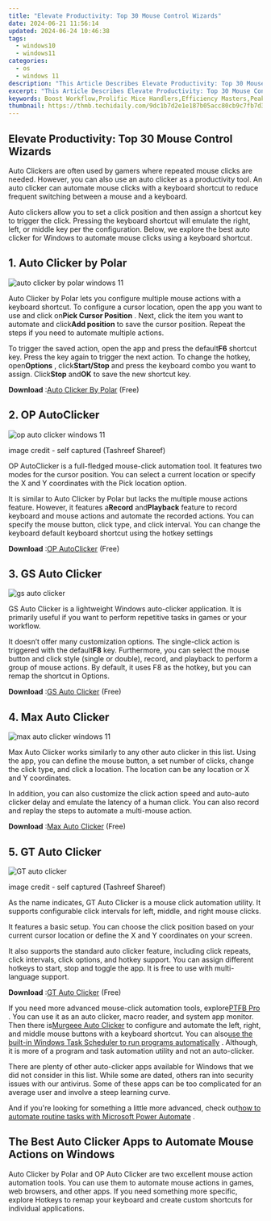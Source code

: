 ```yaml
---
title: "Elevate Productivity: Top 30 Mouse Control Wizards"
date: 2024-06-21 11:56:14
updated: 2024-06-24 10:46:38
tags:
  - windows10
  - windows11
categories:
  - os
  - windows 11
description: "This Article Describes Elevate Productivity: Top 30 Mouse Control Wizards"
excerpt: "This Article Describes Elevate Productivity: Top 30 Mouse Control Wizards"
keywords: Boost Workflow,Prolific Mice Handlers,Efficiency Masters,Peak Mouse Performance,Top Productivity Tools,Mastery in Mouse Control,Optimal Device Utilization
thumbnail: https://thmb.techidaily.com/9dc1b7d2e1e187b05acc80cb9c7fb7d37982a55474766bf6cca6ff87f0dad9cf.jpg
---
```


## Elevate Productivity: Top 30 Mouse Control Wizards

 Auto Clickers are often used by gamers where repeated mouse clicks are needed. However, you can also use an auto clicker as a productivity tool. An auto clicker can automate mouse clicks with a keyboard shortcut to reduce frequent switching between a mouse and a keyboard.

 Auto clickers allow you to set a click position and then assign a shortcut key to trigger the click. Pressing the keyboard shortcut will emulate the right, left, or middle key per the configuration. Below, we explore the best auto clicker for Windows to automate mouse clicks using a keyboard shortcut.

## 1\. Auto Clicker by Polar

![auto clicker by polar windows 11](https://static1.makeuseofimages.com/wordpress/wp-content/uploads/2023/03/auto-clicker-by-polar-windows-011.jpg)

 Auto Clicker by Polar lets you configure multiple mouse actions with a keyboard shortcut. To configure a cursor location, open the app you want to use and click on**Pick Cursor Position** . Next, click the item you want to automate and click**Add position** to save the cursor position. Repeat the steps if you need to automate multiple actions.

 To trigger the saved action, open the app and press the default**F6** shortcut key. Press the key again to trigger the next action. To change the hotkey, open**Options** , click**Start/Stop** and press the keyboard combo you want to assign. Click**Stop** and**OK** to save the new shortcut key.

**Download** :[Auto Clicker By Polar](https://polarbyte.net/) (Free)

## 2\. OP AutoClicker

![op auto clicker windows 11](https://static1.makeuseofimages.com/wordpress/wp-content/uploads/2023/03/op-auto-clicker-windows-11.jpg)

 image credit - self captured (Tashreef Shareef)

 OP AutoClicker is a full-fledged mouse-click automation tool. It features two modes for the cursor position. You can select a current location or specify the X and Y coordinates with the Pick location option.

 It is similar to Auto Clicker by Polar but lacks the multiple mouse actions feature. However, it features a**Record** and**Playback** feature to record keyboard and mouse actions and automate the recorded actions. You can specify the mouse button, click type, and click interval. You can change the keyboard default keyboard shortcut using the hotkey settings

**Download** :[OP AutoClicker](https://sourceforge.net/projects/orphamielautoclicker/) (Free)

## 3\. GS Auto Clicker

![gs auto clicker](https://static1.makeuseofimages.com/wordpress/wp-content/uploads/2023/03/gs-auto-clicker.jpg)

 GS Auto Clicker is a lightweight Windows auto-clicker application. It is primarily useful if you want to perform repetitive tasks in games or your workflow.

 It doesn’t offer many customization options. The single-click action is triggered with the default**F8** key. Furthermore, you can select the mouse button and click style (single or double), record, and playback to perform a group of mouse actions. By default, it uses F8 as the hotkey, but you can remap the shortcut in Options.

**Download** :[GS Auto Clicker](https://goldensoft.org/) (Free)

## 4\. Max Auto Clicker

![max auto clicker windows 11](https://static1.makeuseofimages.com/wordpress/wp-content/uploads/2023/03/max-auto-clicker-windows-11.jpg)

 Max Auto Clicker works similarly to any other auto clicker in this list. Using the app, you can define the mouse button, a set number of clicks, change the click type, and click a location. The location can be any location or X and Y coordinates.

 In addition, you can also customize the click action speed and auto-auto clicker delay and emulate the latency of a human click. You can also record and replay the steps to automate a multi-mouse action.

**Download** :[Max Auto Clicker](https://sourceforge.net/projects/maxautoclicker/files/latest/download) (Free)

## 5\. GT Auto Clicker

![GT auto clicker](https://static1.makeuseofimages.com/wordpress/wp-content/uploads/2023/03/gt-auto-clicker.jpg)

 image credit - self captured (Tashreef Shareef)

 As the name indicates, GT Auto Clicker is a mouse click automation utility. It supports configurable click intervals for left, middle, and right mouse clicks.

 It features a basic setup. You can choose the click position based on your current cursor location or define the X and Y coordinates on your screen.

 It also supports the standard auto clicker feature, including click repeats, click intervals, click options, and hotkey support. You can assign different hotkeys to start, stop and toggle the app. It is free to use with multi-language support.

**Download** :[GT Auto Clicker](https://apps.microsoft.com/store/detail/gt-auto-clicker-free-auto-click/9NDJQ0J8KSDZ?hl=en-us&gl=us) (Free)

 If you need more advanced mouse-click automation tools, explore[PTFB Pro](https://www.ptfbpro.com/download.shtml) . You can use it as an auto clicker, macro reader, and system app monitor. Then there is[Murgeee Auto Clicker](https://www.murgee.com/auto-clicker/) to configure and automate the left, right, and middle mouse buttons with a keyboard shortcut. You can also[use the built-in Windows Task Scheduler to run programs automatically](https://www.makeuseof.com/tag/how-to-automate-windows-programs-on-a-schedule/) . Although, it is more of a program and task automation utility and not an auto-clicker.

 There are plenty of other auto-clicker apps available for Windows that we did not consider in this list. While some are dated, others ran into security issues with our antivirus. Some of these apps can be too complicated for an average user and involve a steep learning curve.

 And if you're looking for something a little more advanced, check out[how to automate routine tasks with Microsoft Power Automate](https://www.makeuseof.com/how-to-automate-routine-tasks-using-microsoft-power-automate/) .

## The Best Auto Clicker Apps to Automate Mouse Actions on Windows

 Auto Clicker by Polar and OP Auto Clicker are two excellent mouse action automation tools. You can use them to automate mouse actions in games, web browsers, and other apps. If you need something more specific, explore Hotkeys to remap your keyboard and create custom shortcuts for individual applications.


<ins class="adsbygoogle"
     style="display:block"
     data-ad-format="autorelaxed"
     data-ad-client="ca-pub-7571918770474297"
     data-ad-slot="1223367746"></ins>



<ins class="adsbygoogle"
     style="display:block"
     data-ad-client="ca-pub-7571918770474297"
     data-ad-slot="8358498916"
     data-ad-format="auto"
     data-full-width-responsive="true"></ins>
